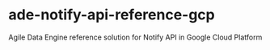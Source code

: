 # ade-notify-api-reference-gcp
Agile Data Engine reference solution for Notify API in Google Cloud Platform
